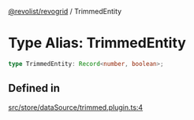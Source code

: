 [@revolist/revogrid](README.md) / TrimmedEntity

# Type Alias: TrimmedEntity

```ts
type TrimmedEntity: Record<number, boolean>;
```

## Defined in

[src/store/dataSource/trimmed.plugin.ts:4](https://github.com/revolist/revogrid/blob/1ac09c9216d3d9dcf169b93db55034b60bfdcc8e/src/store/dataSource/trimmed.plugin.ts#L4)
